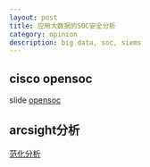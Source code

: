 ```yaml
---
layout: post
title: 应用大数据的SOC安全分析
category: opinion
description: big data, soc, siems
---
```


## cisco opensoc 
slide [opensoc](../upload/security/cisco-opensoc.pdf)

## arcsight分析
[范化分析](https://zybuluo.com/wuwu119/note/21417)

